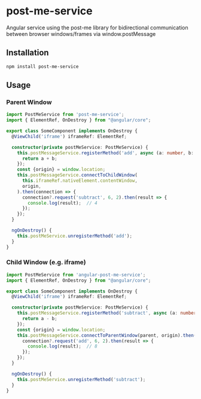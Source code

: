 # post-me-service

Angular service using the post-me library for bidirectional communication between browser windows/frames via window.postMessage

## Installation

```sh
npm install post-me-service
```

## Usage

### Parent Window

```typescript
import PostMeService from 'post-me-service';
import { ElementRef, OnDestroy } from "@angular/core";

export class SomeComponent implements OnDestroy {
  @ViewChild('iframe') iframeRef: ElementRef;

  constructor(private postMeService: PostMeService) {
    this.postMessageService.registerMethod('add', async (a: number, b: number) => {
      return a + b;
    });
    const {origin} = window.location;
    this.postMessageService.connectToChildWindow(
      this.iframeRef.nativeElement.contentWindow,
      origin,
    ).then(connection => {
      connection?.request('subtract', 6, 2).then(result => {
        console.log(result);  // 4
      });
    });
  }

  ngOnDestroy() {
    this.postMeService.unregisterMethod('add');
  }
}
```

### Child Window (e.g. iframe)

```typescript
import PostMeService from 'angular-post-me-service';
import { ElementRef, OnDestroy } from "@angular/core";

export class SomeComponent implements OnDestroy {
  @ViewChild('iframe') iframeRef: ElementRef;

  constructor(private postMeService: PostMeService) {
    this.postMessageService.registerMethod('subtract', async (a: number, b: number) => {
      return a - b;
    });
    const {origin} = window.location;
    this.postMessageService.connectToParentWindow(parent, origin).then(connection => {
      connection?.request('add', 6, 2).then(result => {
        console.log(result);  // 8
      });
    });
  }

  ngOnDestroy() {
    this.postMeService.unregisterMethod('subtract');
  }
}
```
